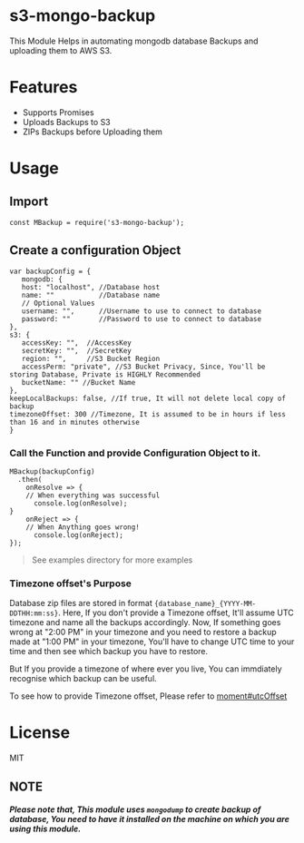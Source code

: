 # s3-mongo-backup
This Module Helps in automating mongodb database Backups and uploading them to AWS S3.

# Features

- Supports Promises
- Uploads Backups to S3
- ZIPs Backups before Uploading them

# Usage

## Import 

    const MBackup = require('s3-mongo-backup');

## Create a configuration Object

    var backupConfig = {
       mongodb: {
       host: "localhost", //Database host
       name: ""           //Database name
       // Optional Values 
       username: "",      //Username to use to connect to database
       password: ""       //Password to use to connect to database
    },
    s3: {
       accessKey: "",  //AccessKey
       secretKey: "",  //SecretKey
       region: "",     //S3 Bucket Region
       accessPerm: "private", //S3 Bucket Privacy, Since, You'll be storing Database, Private is HIGHLY Recommended
       bucketName: "" //Bucket Name
    },
    keepLocalBackups: false, //If true, It will not delete local copy of backup
    timezoneOffset: 300 //Timezone, It is assumed to be in hours if less than 16 and in minutes otherwise
    }

### Call the Function and provide Configuration Object to it. 


    MBackup(backupConfig)
      .then(
        onResolve => {
        // When everything was successful
          console.log(onResolve);
    }
        onReject => {
        // When Anything goes wrong!
          console.log(onReject);
    });

> See examples directory for more examples

### Timezone offset's Purpose

Database zip files are stored in format `{database_name}_{YYYY-MM-DDTHH:mm:ss}`. Here, If you don't provide a Timezone offset, It'll assume UTC timezone and name all the backups accordingly. Now, If something goes wrong at "2:00 PM" in your timezone and you need to restore a backup made at "1:00 PM" in your timezone, You'll have to change UTC time to your time and then see which backup you have to restore. 

But If you provide a timezone of where ever you live, You can immdiately recognise which backup can be useful. 

To see how to provide Timezone offset, Please refer to [moment#utcOffset](http://momentjs.com/docs/#/manipulating/utc-offset/)

# License

MIT


## NOTE

##### Please note that, This module uses `mongodump` to create backup of database, You need to have it installed on the machine on which you are using this module. 
